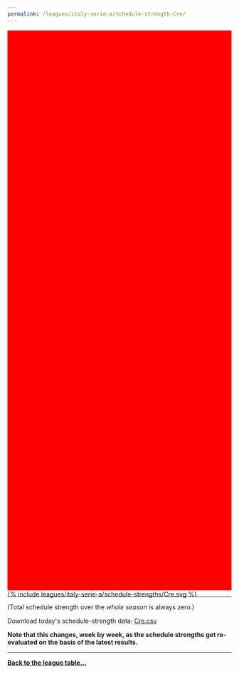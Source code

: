 ```yaml
---
permalink: /leagues/italy-serie-a/schedule-strength-Cre/
---
```


<style>
.svg-wrap {
    background-color:red;
    height:0;
    padding-top:250%; /* 350px/550px */
    position: relative;
}

svg {
    background-color: white;
    height: 100%;
    display:block;
    width: 100%;
    position: absolute;
    top:0;
    left:0;
}
</style>


<div class="svg-wrap">
{% include leagues/italy-serie-a/schedule-strengths/Cre.svg %}
</div>

-----

(Total schedule strength over the *whole season* is always zero.)


Download today's schedule-strength data: [Cre.csv](/assets/leagues/italy-serie-a/2022/schedule-strengths/Cre.csv)

**Note that this changes, week by week, as the schedule strengths get re-evaluated on the
basis of the latest results.**

-----

[**Back to the league table...**](/leagues/italy-serie-a)


